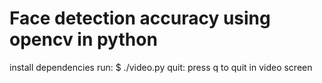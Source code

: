 # Face detection accuracy using opencv in python

install dependencies
run: $ ./video.py
quit: press q to quit in video screen 
